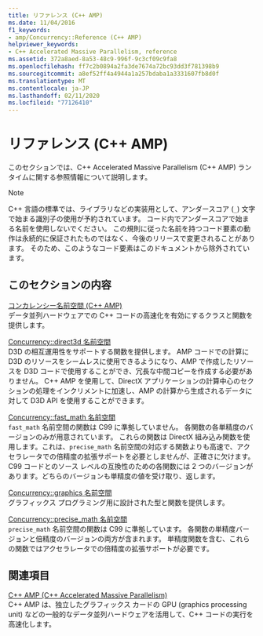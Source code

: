 ```yaml
---
title: リファレンス (C++ AMP)
ms.date: 11/04/2016
f1_keywords:
- amp/Concurrency::Reference (C++ AMP)
helpviewer_keywords:
- C++ Accelerated Massive Parallelism, reference
ms.assetid: 372a8aed-8a53-48c9-996f-9c3cf09c9fa8
ms.openlocfilehash: ff7c2b0894a2fa3de7674a72bc93dd3f781398b9
ms.sourcegitcommit: a8ef52ff4a4944a1a257bdaba1a3331607fb8d0f
ms.translationtype: MT
ms.contentlocale: ja-JP
ms.lasthandoff: 02/11/2020
ms.locfileid: "77126410"
---
```

# <a name="reference-c-amp"></a>リファレンス (C++ AMP)

このセクションでは、C++ Accelerated Massive Parallelism (C++ AMP) ランタイムに関する参照情報について説明します。

> [!NOTE]
> C++ 言語の標準では、ライブラリなどの実装用として、アンダースコア (`_`) 文字で始まる識別子の使用が予約されています。 コード内でアンダースコアで始まる名前を使用しないでください。 この規則に従った名前を持つコード要素の動作は永続的に保証されたものではなく、今後のリリースで変更されることがあります。 そのため、このようなコード要素はこのドキュメントから除外されています。

## <a name="in-this-section"></a>このセクションの内容

[コンカレンシー名前空間 (C++ AMP)](concurrency-namespace-cpp-amp.md)<br/>
データ並列ハードウェアでの C++ コードの高速化を有効にするクラスと関数を提供します。

[Concurrency::direct3d 名前空間](concurrency-direct3d-namespace.md)<br/>
D3D の相互運用性をサポートする関数を提供します。 AMP コードでの計算に D3D のリソースをシームレスに使用できるようになり、AMP で作成したリソースを D3D コードで使用することができ、冗長な中間コピーを作成する必要がありません。 C++ AMP を使用して、DirectX アプリケーションの計算中心のセクションの処理をインクリメントに加速し、AMP の計算から生成されるデータに対して D3D API を使用することができます。

[Concurrency::fast_math 名前空間](concurrency-fast-math-namespace.md)<br/>
`fast_math` 名前空間の関数は C99 に準拠していません。 各関数の各単精度のバージョンのみが用意されています。 これらの関数は DirectX 組み込み関数を使用します。これは、`precise_math` 名前空間の対応する関数よりも高速で、アクセラレータでの倍精度の拡張サポートを必要としませんが、正確さに欠けます。 C99 コードとのソース レベルの互換性のための各関数には 2 つのバージョンがあります。どちらのバージョンも単精度の値を受け取り、返します。

[Concurrency::graphics 名前空間](concurrency-graphics-namespace.md)<br/>
グラフィックス プログラミング用に設計された型と関数を提供します。

[Concurrency::precise_math 名前空間](concurrency-precise-math-namespace.md)<br/>
`precise_math` 名前空間の関数は C99 に準拠しています。 各関数の単精度バージョンと倍精度のバージョンの両方が含まれます。 単精度関数を含む、これらの関数ではアクセラレータでの倍精度の拡張サポートが必要です。

## <a name="related-sections"></a>関連項目

[C++ AMP (C++ Accelerated Massive Parallelism)](../../../parallel/amp/cpp-amp-cpp-accelerated-massive-parallelism.md)<br/>
C++ AMP は、独立したグラフィックス カードの GPU (graphics processing unit) などの一般的なデータ並列ハードウェアを活用して、C++ コードの実行を高速化します。
